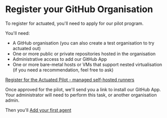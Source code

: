 # Register your GitHub Organisation

To register for actuated, you'll need to apply for our pilot program.

You'll need:

* A GitHub organisation (you can also create a test organisation to try actuated out)
* One or more public or private repositories hosted in the organisation
* Administrative access to add our GitHub App
* One or more bare-metal hosts or VMs that support nested virtualisation (if you need a recommendation, feel free to ask)

[Register for the Actuated Pilot - managed self-hosted runners](https://forms.gle/8XmpTTWXbZwWkfqT6)

Once approved for the pilot, we'll send you a link to install our GitHub App. Your administrator will need to perform this task, or another organisation admin.

Then you'll [Add your first agent](add-agent.md)


